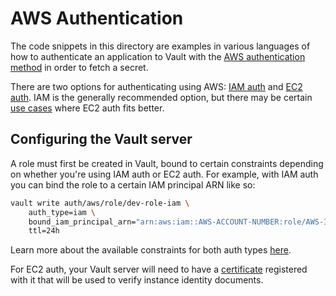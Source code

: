 # AWS Authentication

The code snippets in this directory are examples in various languages of how to
authenticate an application to Vault with the
[AWS authentication method](https://www.vaultproject.io/docs/auth/aws) in order
to fetch a secret.

There are two options for authenticating using AWS:
[IAM auth](https://www.vaultproject.io/docs/auth/aws#iam-auth-method) and
[EC2 auth](https://www.vaultproject.io/docs/auth/aws#ec2-auth-method). IAM is
the generally recommended option, but there may be certain
[use cases](https://www.vaultproject.io/docs/auth/aws#comparison-of-the-iam-and-ec2-methods)
where EC2 auth fits better.

## Configuring the Vault server

A role must first be created in Vault, bound to certain constraints depending on
whether you're using IAM auth or EC2 auth. For example, with IAM auth you can
bind the role to a certain IAM principal ARN like so:

```sh
vault write auth/aws/role/dev-role-iam \
    auth_type=iam \
    bound_iam_principal_arn="arn:aws:iam::AWS-ACCOUNT-NUMBER:role/AWS-IAM-ROLE-NAME" \
    ttl=24h
```

Learn more about the available constraints for both auth types
[here](https://www.vaultproject.io/api/auth/aws#parameters-10).

For EC2 auth, your Vault server will need to have a
[certificate](https://www.vaultproject.io/api/auth/aws#create-certificate-configuration)
registered with it that will be used to verify instance identity documents.
